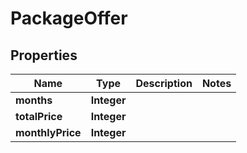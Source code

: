 

# PackageOffer

## Properties

Name | Type | Description | Notes
------------ | ------------- | ------------- | -------------
**months** | **Integer** |  | 
**totalPrice** | **Integer** |  | 
**monthlyPrice** | **Integer** |  | 




